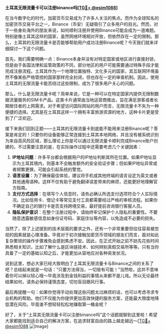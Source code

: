 **土耳其无限流量卡可以注册binance吗[[TG💪+ @esim1088](https://t.me/s/esim1088)]**

在当今数字化的时代，加密货币交易成为了许多人关注的焦点。而作为全球知名的加密货币交易平台之一，Binance（币安）无疑吸引了众多用户的目光。然而，对于一些身处海外的朋友来说，如何顺利注册并使用Binance可能会成为一道难题。特别是像土耳其这样的国家，虽然网络环境相对开放，但依然存在一定的限制。那么，土耳其的无限流量卡是否能够帮助用户成功注册Binance呢？今天我们就来详细探讨一下这个问题。

首先，我们需要明确一点：Binance本身并没有对特定国家或地区进行直接封锁，但是由于各国法律和监管政策的不同，部分地区的用户可能需要通过特殊手段才能完成注册流程。土耳其作为一个地理位置独特、文化多元的国家，其互联网环境虽然不像某些严格管控的国家那样完全封闭，但也存在一定的审查机制。因此，使用土耳其的无限流量卡能否绕过这些限制，成为了很多用户关心的问题。

那么，什么是无限流量卡呢？简单来说，它是一种可以在特定国家内提供无限制数据流量服务的SIM卡产品。这类卡片通常由当地运营商推出，旨在满足游客或者长期居住者的上网需求。对于希望访问国际网站的用户而言，无限流量卡不失为一种便捷的选择。尤其是在土耳其这样一个拥有丰富旅游资源的地方，这种卡片更是受到了广泛欢迎。

接下来我们回到正题——土耳其的无限流量卡到底能不能用来注册Binance呢？答案是肯定的！只要你的设备能够正常连接到土耳其本地网络，并且没有被系统识别为来自高风险区域，那么理论上你是可以通过无限流量卡顺利完成Binance账户创建的。不过需要注意的是，在实际操作过程中还需要考虑几个关键因素：

1. **IP地址问题**：许多平台都会根据用户的IP地址判断其所在位置。如果IP地址显示为土耳其境内，则基本不会触发额外的安全验证步骤；但如果IP地址异常或者频繁更换，可能会引起系统的警觉。
2. **语言设置**：为了确保最佳体验，建议将手机或其他终端的语言设定为英文或者其他通用语种。这样不仅有助于避免翻译误差带来的麻烦，还能更好地理解官方指南。
3. **支付方式选择**：在填写个人信息时，请务必确认所选支付选项符合个人实际情况。比如信用卡、借记卡等常见支付工具都需要经过严格的审核流程。如果你不确定自己的银行卡是否支持跨境交易，最好提前咨询银行客服人员。
4. **隐私保护意识**：在整个注册过程中，请始终牢记保护个人隐私的重要性。不要随意透露敏感信息如身份证号码、家庭住址等内容，以免造成不必要的损失。

当然了，除了上述提到的技术层面的要求之外，还有一个非常重要但往往容易被忽视的因素就是心理准备。毕竟对于初次接触加密货币领域的朋友们而言，面对如此复杂繁琐的操作步骤难免会感到焦虑不安。因此，在正式开始之前不妨先花些时间熟悉相关知识，比如了解什么是区块链技术、如何辨别真假交易所等等。只有当你具备了一定的基础认知之后，才能更加从容地应对各种突发状况。

说到这里，想必大家已经大致明白了土耳其无限流量卡与Binance之间的关系了吧？总结起来就是一句话：“只要方法得当，一切皆有可能！”当然啦，这并不意味着你可以掉以轻心哦～毕竟涉及到金钱利益的事情从来都不是儿戏。所以无论最终结果如何，请务必保持谨慎态度，切勿盲目跟风行事。

最后再提醒一句：如果你觉得手动处理这些问题太过麻烦的话，也可以考虑寻求专业机构的帮助。他们不仅能为你提供更加高效快捷的服务方案，还能最大限度地降低潜在风险。毕竟谁不想轻轻松松地赚取第一桶金呢？

好了，关于“土耳其无限流量卡可以注册binance吗”这个话题就聊到这里啦！希望大家都能找到适合自己的解决方案，在追求财富自由的路上越走越远～[[TG💪+ @esim1088](https://t.me/s/esim1088) ![Image](https://i.postimg.cc/4NQfJmqS/Snipaste-2025-05-13-00-14-12.png)]
